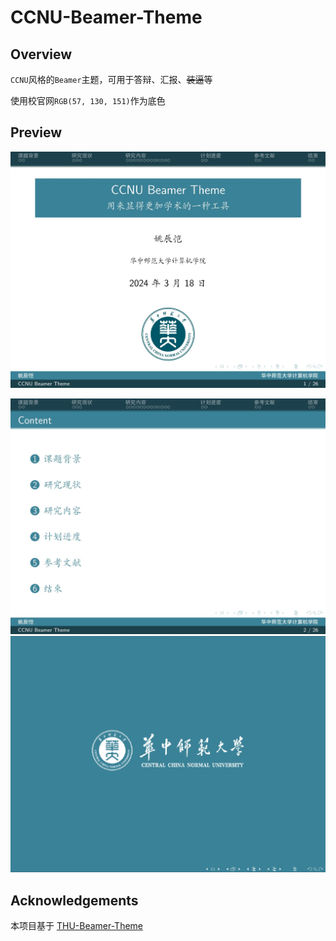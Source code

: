 # CCNU-Beamer-Theme

## Overview

`CCNU`风格的`Beamer`主题，可用于答辩、汇报、~~装逼~~等

使用校官网`RGB(57, 130, 151)`作为底色

## Preview

![](./pic/1.jpg)

![](./pic/2.jpg)
![](./pic/3.jpg)

##  Acknowledgements

本项目基于 [THU-Beamer-Theme](https://github.com/tuna/THU-Beamer-Theme)